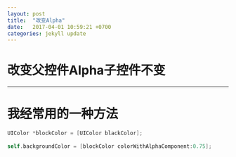 ```yaml
---
layout: post
title:  "改变Alpha"
date:   2017-04-01 10:59:21 +0700
categories: jekyll update
---
```

# 改变父控件Alpha子控件不变

------

# 我经常用的一种方法

```Objective-C
UIColor *blockColor = [UIColor blackColor];
    
self.backgroundColor = [blockColor colorWithAlphaComponent:0.75];
```


